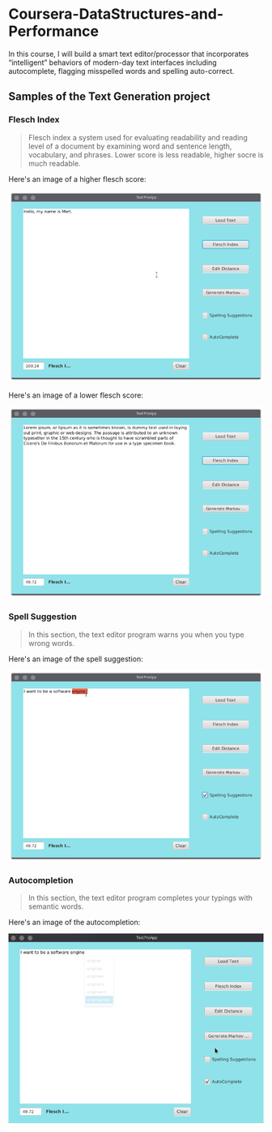 # Coursera-DataStructures-and-Performance

In this course, I will build a smart text editor/processor that incorporates “intelligent” behaviors of modern-day text interfaces including autocomplete, flagging misspelled words and spelling auto-correct.

## Samples of the Text Generation project

### Flesch Index

> Flesch index a system used for evaluating readability and reading level of a document by examining word and sentence length, vocabulary, and phrases. Lower score is less readable, higher socre is much readable.

Here's an image of a higher flesch score:

![Higher Score](fleschigh.png)

Here's an image of a lower flesch score:

![Lower Score](fleschlow.png)

### Spell Suggestion

> In this section, the text editor program warns you when you type wrong words.

Here's an image of the spell suggestion:

![Suggestion](spellsuggestion.png)

### Autocompletion

> In this section, the text editor program completes your typings with semantic words.

Here's an image of the autocompletion:

![Autocomplete](autocomplete.png)
